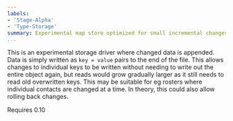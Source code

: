 ```yaml
---
labels:
- 'Stage-Alpha'
- 'Type-Storage'
summary: Experimental map store optimized for small incremental changes
...
```


This is an experimental storage driver where changed data is appended.
Data is simply written as `key = value` pairs to the end of the file.
This allows changes to individual keys to be written without needing to
write out the entire object again, but reads would grow gradually larger
as it still needs to read old overwritten keys. This may be suitable for
eg rosters where individual contacts are changed at a time. In theory,
this could also allow rolling back changes.

Requires 0.10
